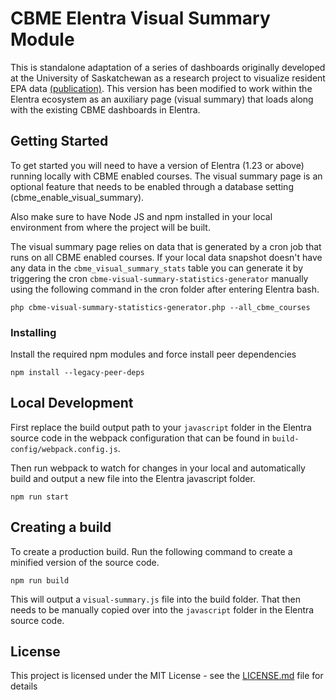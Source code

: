 # CBME Elentra Visual Summary Module

This is standalone adaptation of a series of dashboards originally developed at the University of Saskatchewan as a research project to visualize resident EPA data [(publication)](https://www.ncbi.nlm.nih.gov/pmc/articles/PMC7082472/). This version has been modified to work within the Elentra ecosystem as an auxiliary page (visual summary) that loads along with the existing CBME dashboards in Elentra.

## Getting Started

To get started you will need to have a version of Elentra (1.23 or above) running locally with CBME enabled courses. The visual summary page is an optional feature that needs to be enabled through a database setting (cbme_enable_visual_summary).

Also make sure to have Node JS and npm installed in your local environment from where the project will be built.  

The visual summary page relies on data that is generated by a cron job that runs on all CBME enabled courses. If your local data snapshot doesn't have any data in the `cbme_visual_summary_stats` table you can generate it by triggering the cron `cbme-visual-summary-statistics-generator` manually using the following command in the cron folder after entering Elentra bash. 

```
php cbme-visual-summary-statistics-generator.php --all_cbme_courses
```

### Installing

Install the required npm modules and force install peer dependencies
```
npm install --legacy-peer-deps
```
## Local Development 
First replace the build output path to your `javascript` folder in the Elentra source code in the webpack configuration that can be found in `build-config/webpack.config.js`.

Then run webpack to watch for changes in your local and automatically build and output a new file into the Elentra javascript folder. 
```
npm run start
```

## Creating a build

To create a production build. Run the following command to create a minified version of the source code.

```
npm run build
```
This will output a `visual-summary.js` file into the build folder. That then needs to be manually copied over into the `javascript` folder in the Elentra source code. 

## License

This project is licensed under the MIT License - see the [LICENSE.md](LICENSE.md) file for details